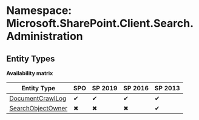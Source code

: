 # Namespace: Microsoft.SharePoint.Client.Search.Administration
## Entity Types

**Availability matrix**

Entity Type | SPO | SP 2019 | SP 2016 | SP 2013
----------|-----|---------|---------|--------
[DocumentCrawlLog](./EntityTypes/DocumentCrawlLog.md) | ✔ | ✔ | ✔ | ✔
[SearchObjectOwner](./EntityTypes/SearchObjectOwner.md) | ✖ | ✖ | ✖ | ✔
